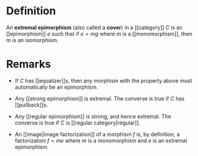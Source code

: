 # Definition #

An **extremal epimorphism** (also called a **cover**) in a [[category]] $C$ is an [[epimorphism]] $e$ such that if $e = m g$ where $m$ is a [[monomorphism]], then $m$ is an isomorphism.

# Remarks #

* If $C$ has [[equalizer]]s, then any morphism with the property above must automatically be an epimorphism.

* Any [[strong epimorphism]] is extremal.  The converse is true if $C$ has [[pullback]]s.

* Any [[regular epimorphism]] is strong, and hence extremal.  The converse is true if $C$ is [[regular category|regular]].

* An [[image|image factorization]] of a morphism $f$ is, by definition, a factorization $f= m e$ where $m$ is a monomorphism and $e$ is an extremal epimorphism.
